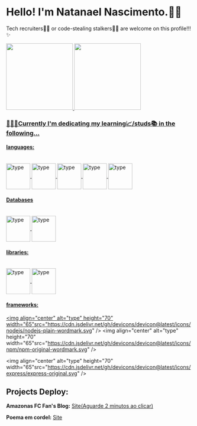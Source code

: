 # Hello! I'm Natanael Nascimento.🙋🏾

Tech recruiters🧑‍💻 or code-stealing stalkers🕵️‍♂️ are welcome on this profile!!!✨

<div>
  <a href="https://github.com/Realnatanael">
  <img height="180em" src="https://github-readme-stats.vercel.app/api?username=realnatanael&show_icons=true&theme=dark&include_all_commits-true&count_private-true"/>
  <img height="180em" src="https://github-readme-stats.vercel.app/api/top-langs/?username=realnatanael&layout=compact&langs_count=16&theme=dark"/>
</div>

### 🧑🏾‍💻Currently I'm dedicating my learning📈/studs📚 in the following...
#### languages:
<div style="display: inline_block"><br>
  <img align="center" alt="type" height="70" width="65"src="https://cdn.jsdelivr.net/gh/devicons/devicon@latest/icons/typescript/typescript-plain.svg" />
  <img align="center" alt="type" height="70" width="65"src="https://cdn.jsdelivr.net/gh/devicons/devicon@latest/icons/javascript/javascript-original.svg" />
  <img align="center" alt="type" height="70" width="65"src="https://cdn.jsdelivr.net/gh/devicons/devicon@latest/icons/html5/html5-plain-wordmark.svg" />
  <img align="center" alt="type" height="70" width="65"src="https://cdn.jsdelivr.net/gh/devicons/devicon@latest/icons/css3/css3-plain-wordmark.svg" />
  <img align="center" alt="type" height="70" width="65"src="https://cdn.jsdelivr.net/gh/devicons/devicon@latest/icons/markdown/markdown-original.svg" />
</div>

#### Databases
<div style="display: inline_block"><br>
<img align="center" alt="type" height="70" width="65"src="https://cdn.jsdelivr.net/gh/devicons/devicon@latest/icons/mysql/mysql-plain-wordmark.svg" />
  <img align="center" alt="type" height="70" width="65"src="https://cdn.jsdelivr.net/gh/devicons/devicon@latest/icons/mongodb/mongodb-plain-wordmark.svg" />
</div>

#### libraries:
<div style="display: inline_block"><br>
  <img align="center" alt="type" height="70" width="65"src="https://cdn.jsdelivr.net/gh/devicons/devicon@latest/icons/react/react-original-wordmark.svg" />
  <img align="center" alt="type" height="70" width="65"src="https://cdn.jsdelivr.net/gh/devicons/devicon@latest/icons/mongoose/mongoose-original-wordmark.svg" />
</div>

#### frameworks: 
    

  <img align="center" alt="type" height="70" width="65"src="https://cdn.jsdelivr.net/gh/devicons/devicon@latest/icons/nodejs/nodejs-plain-wordmark.svg" />
  <img align="center" alt="type" height="70" width="65"src="https://cdn.jsdelivr.net/gh/devicons/devicon@latest/icons/npm/npm-original-wordmark.svg" />
  
  <img align="center" alt="type" height="70" width="65"src="https://cdn.jsdelivr.net/gh/devicons/devicon@latest/icons/express/express-original.svg" />
  
  




## Projects Deploy:
**Amazonas FC Fan's Blog:** [Site(Aguarde 2 minutos ao clicar)](https://deploy-amazonasfc.onrender.com/)

**Poema em cordel:** [Site](https://realnatanael.github.io/ProjetocCordel/)

